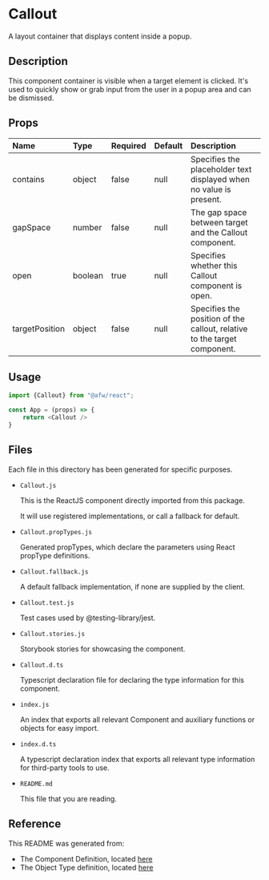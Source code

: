 # Callout

A layout container that displays content inside a popup.

## Description
This component container is visible when a target element is clicked. It's used to quickly show or grab input from the user in a popup area and can be dismissed.

## Props
| Name | Type | Required | Default | Description |
|:----------|:----------|:----|:------------|:------------|
|contains|object|false|null|Specifies the placeholder text displayed when no value is present.|
|gapSpace|number|false|null|The gap space between target and the Callout component.|
|open|boolean|true|null|Specifies whether this Callout component is open.|
|targetPosition|object|false|null|Specifies the position of the callout, relative to the target component.|

## Usage
```js
import {Callout} from "@afw/react";

const App = (props) => {
    return <Callout />
}
```

## Files
Each file in this directory has been generated for specific purposes.
 * `Callout.js`

   This is the ReactJS component directly imported from this package.

   It will use registered implementations, or call a fallback for default.
 * `Callout.propTypes.js`

   Generated propTypes, which declare the parameters using React propType definitions.

 * `Callout.fallback.js`

   A default fallback implementation, if none are supplied by the client.

 * `Callout.test.js`

   Test cases used by @testing-library/jest.

 * `Callout.stories.js`

   Storybook stories for showcasing the component.

 * `Callout.d.ts`

   Typescript declaration file for declaring the type information for this component.

 * `index.js`

   An index that exports all relevant Component and auxiliary functions or objects for easy import.

 * `index.d.ts`

   A typescript declaration index that exports all relevant type information for third-party tools to use.

 * `README.md`

   This file that you are reading.

## Reference
This README was generated from:
  * The Component Definition, located [here](/src/afw_components/generate/objects/_AdaptiveLayoutComponentType_/Callout.json)
  * The Object Type definition, located [here](/src/afw_components/generate/objects/_AdaptiveObjectType_/_AdaptiveLayoutComponentType_Callout.json)

